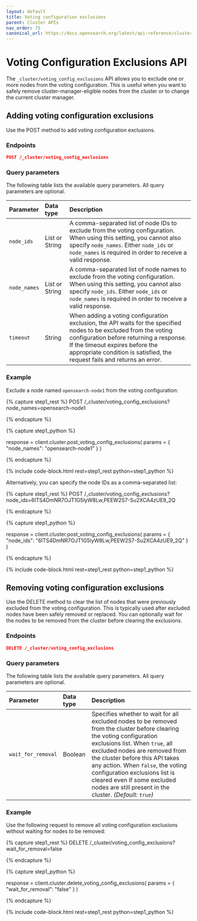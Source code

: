 ```yaml
---
layout: default
title: Voting configuration exclusions
parent: Cluster APIs
nav_order: 75
canonical_url: https://docs.opensearch.org/latest/api-reference/cluster-api/cluster-voting-configuration-exclusions/
---
```


# Voting Configuration Exclusions API

The `_cluster/voting_config_exclusions` API allows you to exclude one or more nodes from the voting configuration. This is useful when you want to safely remove cluster-manager-eligible nodes from the cluster or to change the current cluster manager.

## Adding voting configuration exclusions

Use the POST method to add voting configuration exclusions.

### Endpoints
```json
POST /_cluster/voting_config_exclusions
```

### Query parameters

The following table lists the available query parameters. All query parameters are optional.

| Parameter    | Data type      | Description                                                                                                                                                                                                                                                                 |
|:-------------|:---------------|:----------------------------------------------------------------------------------------------------------------------------------------------------------------------------------------------------------------------------------------------------------------------------|
| `node_ids`   | List or String | A comma-separated list of node IDs to exclude from the voting configuration. When using this setting, you cannot also specify `node_names`. Either `node_ids` or `node_names` is required in order to receive a valid response.                                                     |
| `node_names` | List or String | A comma-separated list of node names to exclude from the voting configuration. When using this setting, you cannot also specify `node_ids`. Either `node_ids` or `node_names` is required in order to receive a valid response.                                                     |
| `timeout`    | String         | When adding a voting configuration exclusion, the API waits for the specified nodes to be excluded from the voting configuration before returning a response. If the timeout expires before the appropriate condition is satisfied, the request fails and returns an error. |

### Example

Exclude a node named `opensearch-node1` from the voting configuration:

<!-- spec_insert_start
component: example_code
rest: POST /_cluster/voting_config_exclusions?node_names=opensearch-node1
body: 
-->
{% capture step1_rest %}
POST /_cluster/voting_config_exclusions?node_names=opensearch-node1

{% endcapture %}

{% capture step1_python %}


response = client.cluster.post_voting_config_exclusions(
  params = { "node_names": "opensearch-node1" }
)

{% endcapture %}

{% include code-block.html
    rest=step1_rest
    python=step1_python %}
<!-- spec_insert_end -->

Alternatively, you can specify the node IDs as a comma-separated list:

<!-- spec_insert_start
component: example_code
rest: POST /_cluster/voting_config_exclusions?node_ids=6ITS4DmNR7OJT1G5lyW8Lw,PEEW2S7-Su2XCA4zUE9_2Q
body: 
-->
{% capture step1_rest %}
POST /_cluster/voting_config_exclusions?node_ids=6ITS4DmNR7OJT1G5lyW8Lw,PEEW2S7-Su2XCA4zUE9_2Q

{% endcapture %}

{% capture step1_python %}


response = client.cluster.post_voting_config_exclusions(
  params = { "node_ids": "6ITS4DmNR7OJT1G5lyW8Lw,PEEW2S7-Su2XCA4zUE9_2Q" }
)

{% endcapture %}

{% include code-block.html
    rest=step1_rest
    python=step1_python %}
<!-- spec_insert_end -->

## Removing voting configuration exclusions

Use the DELETE method to clear the list of nodes that were previously excluded from the voting configuration. This is typically used after excluded nodes have been safely removed or replaced. You can optionally wait for the nodes to be removed from the cluster before clearing the exclusions.

### Endpoints

```json
DELETE /_cluster/voting_config_exclusions
```

### Query parameters

The following table lists the available query parameters. All query parameters are optional.

| Parameter          | Data type | Description                                                                                                                                                                                                                                                                                                                                                                          |
|:-------------------|:----------|:-------------------------------------------------------------------------------------------------------------------------------------------------------------------------------------------------------------------------------------------------------------------------------------------------------------------------------------------------------------------------------------|
| `wait_for_removal` | Boolean   | Specifies whether to wait for all excluded nodes to be removed from the cluster before clearing the voting configuration exclusions list. When `true`, all excluded nodes are removed from the cluster before this API takes any action. When `false`, the voting configuration exclusions list is cleared even if some excluded nodes are still present in the cluster. _(Default: `true`)_ |

### Example

Use the following request to remove all voting configuration exclusions without waiting for nodes to be removed:

<!-- spec_insert_start
component: example_code
rest: DELETE /_cluster/voting_config_exclusions?wait_for_removal=false
body: 
-->
{% capture step1_rest %}
DELETE /_cluster/voting_config_exclusions?wait_for_removal=false

{% endcapture %}

{% capture step1_python %}


response = client.cluster.delete_voting_config_exclusions(
  params = { "wait_for_removal": "false" }
)

{% endcapture %}

{% include code-block.html
    rest=step1_rest
    python=step1_python %}
<!-- spec_insert_end -->

